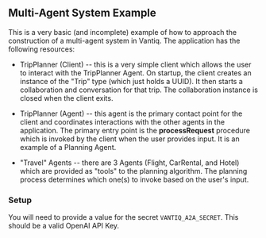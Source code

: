 ## Multi-Agent System Example

This is a very basic (and incomplete) example of how to approach the construction of a multi-agent system in Vantiq. The application has the following resources:

* TripPlanner (Client) -- this is a very simple client which allows the user to interact with the TripPlanner Agent.  On startup, the client creates an instance of the "Trip" type (which just holds a UUID).  It then starts a collaboration and conversation for that trip.  The collaboration instance is closed when the client exits.

* TripPlanner (Agent) -- this agent is the primary contact point for the client and coordinates interactions with the other agents in the application.  The primary entry point is the **processRequest** procedure which is invoked by the client when the user provides input. It is an example of a Planning Agent.

* "Travel" Agents -- there are 3 Agents (Flight, CarRental, and Hotel) which are provided as "tools" to the planning algorithm.  The planning process determines which one(s) to invoke based on the user's input.

### Setup

You will need to provide a value for the secret `VANTIQ_A2A_SECRET`. This should be a valid OpenAI API Key.